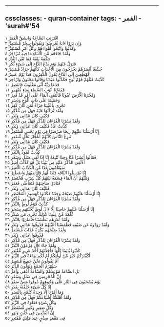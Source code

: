 
---
cssclasses:
    - quran-container
tags:
    - القمر
    - 'surah#'54
---

اقْتَرَبَتِ السَّاعَةُ وَانشَقَّ الْقَمَرُ  ١<br>
وَإِن يَرَوْا ءَايَةً يُعْرِضُوا وَيَقُولُوا سِحْرٌ مُّسْتَمِرٌّ  ٢<br>
وَكَذَّبُوا وَاتَّبَعُوا أَهْوَاءَهُمْ وَكُلُّ أَمْرٍ مُّسْتَقِرٌّ  ٣<br>
وَلَقَدْ جَاءَهُم مِّنَ الْأَنبَاءِ مَا فِيهِ مُزْدَجَرٌ  ٤<br>
حِكْمَةٌ بَلِغَةٌ فَمَا تُغْنِ النُّذُرُ  ٥<br>
فَتَوَلَّ عَنْهُمْ يَوْمَ يَدْعُ الدَّاعِ إِلَى شَىْءٍ نُّكُرٍ  ٦<br>
خُشَّعًا أَبْصَرُهُمْ يَخْرُجُونَ مِنَ الْأَجْدَاثِ كَأَنَّهُمْ جَرَادٌ مُّنتَشِرٌ  ٧<br>
مُّهْطِعِينَ إِلَى الدَّاعِ يَقُولُ الْكَفِرُونَ هَذَا يَوْمٌ عَسِرٌ  ٨<br>
كَذَّبَتْ قَبْلَهُمْ قَوْمُ نُوحٍ فَكَذَّبُوا عَبْدَنَا وَقَالُوا مَجْنُونٌ وَازْدُجِرَ  ٩<br>
فَدَعَا رَبَّهُ أَنِّى مَغْلُوبٌ فَانتَصِرْ  ١۰<br>
فَفَتَحْنَا أَبْوَبَ السَّمَاءِ بِمَاءٍ مُّنْهَمِرٍ  ١١<br>
وَفَجَّرْنَا الْأَرْضَ عُيُونًا فَالْتَقَى الْمَاءُ عَلَى أَمْرٍ قَدْ قُدِرَ  ١٢<br>
وَحَمَلْنَهُ عَلَى ذَاتِ أَلْوَحٍ وَدُسُرٍ  ١٣<br>
تَجْرِى بِأَعْيُنِنَا جَزَاءً لِّمَن كَانَ كُفِرَ  ١٤<br>
وَلَقَد تَّرَكْنَهَا ءَايَةً فَهَلْ مِن مُّدَّكِرٍ  ١٥<br>
فَكَيْفَ كَانَ عَذَابِى وَنُذُرِ  ١٦<br>
وَلَقَدْ يَسَّرْنَا الْقُرْءَانَ لِلذِّكْرِ فَهَلْ مِن مُّدَّكِرٍ  ١٧<br>
كَذَّبَتْ عَادٌ فَكَيْفَ كَانَ عَذَابِى وَنُذُرِ  ١٨<br>
إِنَّا أَرْسَلْنَا عَلَيْهِمْ رِيحًا صَرْصَرًا فِى يَوْمِ نَحْسٍ مُّسْتَمِرٍّ  ١٩<br>
تَنزِعُ النَّاسَ كَأَنَّهُمْ أَعْجَازُ نَخْلٍ مُّنقَعِرٍ  ٢۰<br>
فَكَيْفَ كَانَ عَذَابِى وَنُذُرِ  ٢١<br>
وَلَقَدْ يَسَّرْنَا الْقُرْءَانَ لِلذِّكْرِ فَهَلْ مِن مُّدَّكِرٍ  ٢٢<br>
كَذَّبَتْ ثَمُودُ بِالنُّذُرِ  ٢٣<br>
فَقَالُوا أَبَشَرًا مِّنَّا وَحِدًا نَّتَّبِعُهُ إِنَّا إِذًا لَّفِى ضَلَلٍ وَسُعُرٍ  ٢٤<br>
أَءُلْقِىَ الذِّكْرُ عَلَيْهِ مِن بَيْنِنَا بَلْ هُوَ كَذَّابٌ أَشِرٌ  ٢٥<br>
سَيَعْلَمُونَ غَدًا مَّنِ الْكَذَّابُ الْأَشِرُ  ٢٦<br>
إِنَّا مُرْسِلُوا النَّاقَةِ فِتْنَةً لَّهُمْ فَارْتَقِبْهُمْ وَاصْطَبِرْ  ٢٧<br>
وَنَبِّئْهُمْ أَنَّ الْمَاءَ قِسْمَةٌ بَيْنَهُمْ كُلُّ شِرْبٍ مُّحْتَضَرٌ  ٢٨<br>
فَنَادَوْا صَاحِبَهُمْ فَتَعَاطَى فَعَقَرَ  ٢٩<br>
فَكَيْفَ كَانَ عَذَابِى وَنُذُرِ  ٣۰<br>
إِنَّا أَرْسَلْنَا عَلَيْهِمْ صَيْحَةً وَحِدَةً فَكَانُوا كَهَشِيمِ الْمُحْتَظِرِ  ٣١<br>
وَلَقَدْ يَسَّرْنَا الْقُرْءَانَ لِلذِّكْرِ فَهَلْ مِن مُّدَّكِرٍ  ٣٢<br>
كَذَّبَتْ قَوْمُ لُوطٍ بِالنُّذُرِ  ٣٣<br>
إِنَّا أَرْسَلْنَا عَلَيْهِمْ حَاصِبًا إِلَّا ءَالَ لُوطٍ نَّجَّيْنَهُم بِسَحَرٍ  ٣٤<br>
نِّعْمَةً مِّنْ عِندِنَا كَذَلِكَ نَجْزِى مَن شَكَرَ  ٣٥<br>
وَلَقَدْ أَنذَرَهُم بَطْشَتَنَا فَتَمَارَوْا بِالنُّذُرِ  ٣٦<br>
وَلَقَدْ رَوَدُوهُ عَن ضَيْفِهِ فَطَمَسْنَا أَعْيُنَهُمْ فَذُوقُوا عَذَابِى وَنُذُرِ  ٣٧<br>
وَلَقَدْ صَبَّحَهُم بُكْرَةً عَذَابٌ مُّسْتَقِرٌّ  ٣٨<br>
فَذُوقُوا عَذَابِى وَنُذُرِ  ٣٩<br>
وَلَقَدْ يَسَّرْنَا الْقُرْءَانَ لِلذِّكْرِ فَهَلْ مِن مُّدَّكِرٍ  ٤۰<br>
وَلَقَدْ جَاءَ ءَالَ فِرْعَوْنَ النُّذُرُ  ٤١<br>
كَذَّبُوا بَِٔايَتِنَا كُلِّهَا فَأَخَذْنَهُمْ أَخْذَ عَزِيزٍ مُّقْتَدِرٍ  ٤٢<br>
أَكُفَّارُكُمْ خَيْرٌ مِّنْ أُولَئِكُمْ أَمْ لَكُم بَرَاءَةٌ فِى الزُّبُرِ  ٤٣<br>
أَمْ يَقُولُونَ نَحْنُ جَمِيعٌ مُّنتَصِرٌ  ٤٤<br>
سَيُهْزَمُ الْجَمْعُ وَيُوَلُّونَ الدُّبُرَ  ٤٥<br>
بَلِ السَّاعَةُ مَوْعِدُهُمْ وَالسَّاعَةُ أَدْهَى وَأَمَرُّ  ٤٦<br>
إِنَّ الْمُجْرِمِينَ فِى ضَلَلٍ وَسُعُرٍ  ٤٧<br>
يَوْمَ يُسْحَبُونَ فِى النَّارِ عَلَى وُجُوهِهِمْ ذُوقُوا مَسَّ سَقَرَ  ٤٨<br>
إِنَّا كُلَّ شَىْءٍ خَلَقْنَهُ بِقَدَرٍ  ٤٩<br>
وَمَا أَمْرُنَا إِلَّا وَحِدَةٌ كَلَمْحٍ بِالْبَصَرِ  ٥۰<br>
وَلَقَدْ أَهْلَكْنَا أَشْيَاعَكُمْ فَهَلْ مِن مُّدَّكِرٍ  ٥١<br>
وَكُلُّ شَىْءٍ فَعَلُوهُ فِى الزُّبُرِ  ٥٢<br>
وَكُلُّ صَغِيرٍ وَكَبِيرٍ مُّسْتَطَرٌ  ٥٣<br>
إِنَّ الْمُتَّقِينَ فِى جَنَّتٍ وَنَهَرٍ  ٥٤<br>
فِى مَقْعَدِ صِدْقٍ عِندَ مَلِيكٍ مُّقْتَدِرٍ  ٥٥<br>
